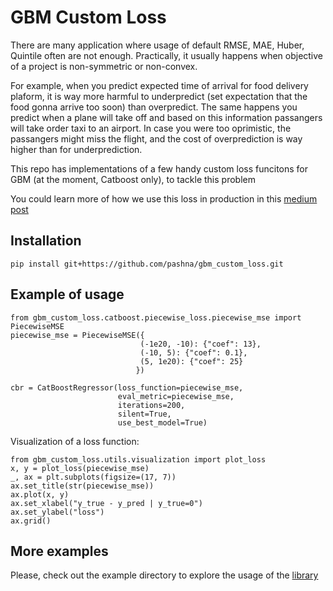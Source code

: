 # GBM Custom Loss
There are many application where usage of default RMSE, MAE, Huber, Quintile often are not enough. Practically, it usually happens when objective of a project is non-symmetric or non-convex. 

For example, when you predict expected time of arrival for food delivery plaform, it is way more harmful to underpredict (set expectation that the food gonna arrive too soon) than overpredict. The same happens you predict when a plane will take off and based on this information passangers will take order taxi to an airport. In case you were too  oprimistic, the passangers might miss the flight, and the cost of overprediction is way higher than for underprediction. 

This repo has implementations of a few handy custom loss funcitons for GBM (at the moment, Catboost only), to tackle this problem

You could learn more of how we use this loss in production in this [medium post](https://towardsdatascience.com/byol-bring-your-own-loss-c5292cb8e9e3)


## Installation
```
pip install git+https://github.com/pashna/gbm_custom_loss.git
```

## Example of usage

```
from gbm_custom_loss.catboost.piecewise_loss.piecewise_mse import PiecewiseMSE
piecewise_mse = PiecewiseMSE({ 
                             (-1e20, -10): {"coef": 13}, 
                             (-10, 5): {"coef": 0.1},
                             (5, 1e20): {"coef": 25}
                            })
                            
cbr = CatBoostRegressor(loss_function=piecewise_mse,
                        eval_metric=piecewise_mse,
                        iterations=200,
                        silent=True,
                        use_best_model=True)
```

Visualization of a loss function:
```
from gbm_custom_loss.utils.visualization import plot_loss
x, y = plot_loss(piecewise_mse)
_, ax = plt.subplots(figsize=(17, 7))
ax.set_title(str(piecewise_mse))
ax.plot(x, y)
ax.set_xlabel("y_true - y_pred | y_true=0")
ax.set_ylabel("loss")
ax.grid()
```

## More examples
Please, check out the example directory to explore the usage of the [library](https://github.com/pashna/gbm_custom_loss/tree/master/example)

